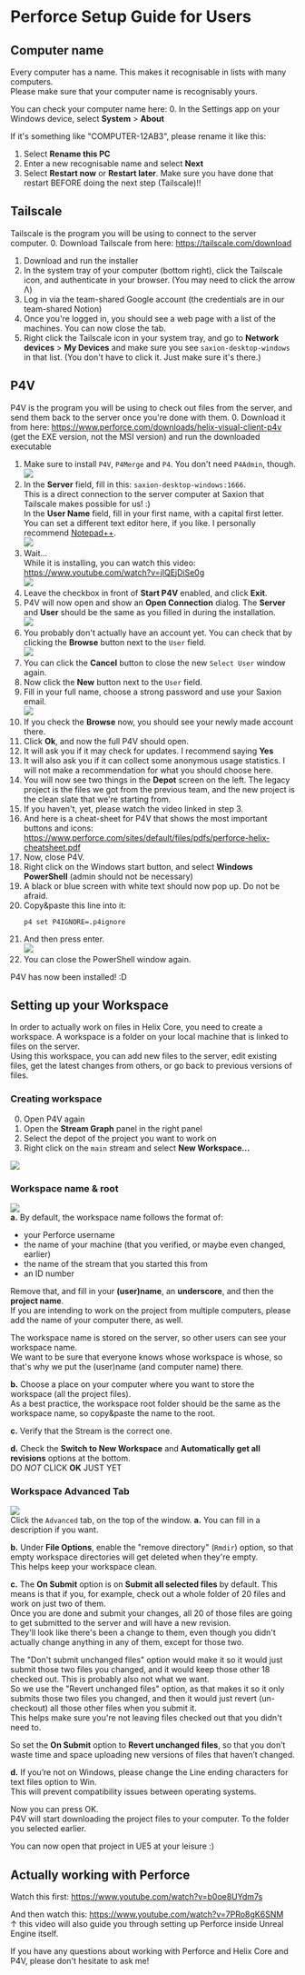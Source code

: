 # Perforce Setup Guide for Users

## Computer name
Every computer has a name. This makes it recognisable in lists with many computers.  
Please make sure that your computer name is recognisably yours.

You can check your computer name here:
0. In the Settings app on your Windows device, select **System** > **About**

If it's something like "COMPUTER-12AB3", please rename it like this:
1. Select **Rename this PC**
2. Enter a new recognisable name and select **Next**
3. Select **Restart now** or **Restart later**. Make sure you have done that restart BEFORE doing the next step (Tailscale)!!

## Tailscale
Tailscale is the program you will be using to connect to the server computer.
0. Download Tailscale from here: https://tailscale.com/download
1. Download and run the installer
2. In the system tray of your computer (bottom right), click the Tailscale icon, and authenticate in your browser.
   (You may need to click the arrow Λ)
3. Log in via the team-shared Google account (the credentials are in our team-shared Notion)
4. Once you're logged in, you should see a web page with a list of the machines. You can now close the tab.
5. Right click the Tailscale icon in your system tray, and go to **Network devices** > **My Devices**
   and make sure you see `saxion-desktop-windows` in that list.
   (You don't have to click it. Just make sure it's there.)

## P4V
P4V is the program you will be using to check out files from the server,
and send them back to the server once you're done with them.
0. Download it from here: https://www.perforce.com/downloads/helix-visual-client-p4v
   (get the EXE version, not the MSI version) and run the downloaded executable
1. Make sure to install `P4V`, `P4Merge` and `P4`. You don't need `P4Admin`, though.  
   ![](assets/Helix_Install_Instructions_1.png)
2. In the **Server** field, fill in this: `saxion-desktop-windows:1666`.  
   This is a direct connection to the server computer at Saxion that Tailscale makes possible for us! :)  
   In the **User Name** field, fill in your first name, with a capital first letter.  
   You can set a different text editor here, if you like. I personally recommend [Notepad++](https://notepad-plus-plus.org/).  
   ![](assets/Helix_Install_Instructions_2.png)
3. Wait...  
   While it is installing, you can watch this video:
   https://www.youtube.com/watch?v=jIQEjDiSe0g  
   ![](assets/Helix_Install_Instructions_3.png)
4. Leave the checkbox in front of **Start P4V** enabled, and click **Exit**.
5. P4V will now open and show an **Open Connection** dialog.
   The **Server** and **User** should be the same as you filled in during the installation.  
   ![](assets/Helix_Install_Instructions_4.png)
6. You probably don't actually have an account yet.
   You can check that by clicking the **Browse** button next to the `User` field.  
   ![](assets/Helix_Install_Instructions_5.png)
7. You can click the **Cancel** button to close the new `Select User` window again.
8. Now click the **New** button next to the `User` field.
9. Fill in your full name, choose a strong password and use your Saxion email.  
   ![](assets/Helix_Install_Instructions_6.png)
10. If you check the **Browse** now, you should see your newly made account there.
11. Click **Ok**, and now the full P4V should open.
12. It will ask you if it may check for updates. I recommend saying **Yes**
13. It will also ask you if it can collect some anonymous usage statistics.
    I will not make a recommendation for what you should choose here.
14. You will now see two things in the **Depot** screen on the left.
    The legacy project is the files we got from the previous team,
    and the new project is the clean slate that we're starting from.
15. If you haven't, yet, please watch the video linked in step 3.
16. And here is a cheat-sheet for P4V that shows the most important buttons and icons:
    https://www.perforce.com/sites/default/files/pdfs/perforce-helix-cheatsheet.pdf
17. Now, close P4V.
18. Right click on the Windows start button, and select **Windows PowerShell**  (admin should not be necessary)
19. A black or blue screen with white text should now pop up. Do not be afraid.
20. Copy&paste this line into it:
    ```
    p4 set P4IGNORE=.p4ignore
    ```
21. And then press enter.  
    ![](assets/Helix_Install_Instructions_7.png)
22. You can close the PowerShell window again.

P4V has now been installed! :D

## Setting up your Workspace
In order to actually work on files in Helix Core, you need to create a workspace.
A workspace is a folder on your local machine that is linked to files on the server.  
Using this workspace, you can add new files to the server, edit existing files,
get the latest changes from others, or go back to previous versions of files.

### Creating workspace
0. Open P4V again
1. Open the **Stream Graph** panel in the right panel
2. Select the depot of the project you want to work on
3. Right click on the `main` stream and select **New Workspace…**

![](assets/Create_a_Workspace_1.webp)

### Workspace name & root
![](assets/Create_a_Workspace_2.webp)  
**a.** By default, the workspace name follows the format of:
- your Perforce username
- the name of your machine (that you verified, or maybe even changed, earlier)
- the name of the stream that you started this from
- an ID number

Remove that, and fill in your **(user)name**, an **underscore**, and then the **project name**.  
If you are intending to work on the project from multiple computers, please add the name of your computer there, as well.

The workspace name is stored on the server, so other users can see your workspace name.  
We want to be sure that everyone knows whose workspace is whose, so that's why we put the (user)name (and computer name) there.

**b.** Choose a place on your computer where you want to store the workspace (all the project files).  
As a best practice, the workspace root folder should be the same as the workspace name, so copy&paste the name to the root.

**c.** Verify that the Stream is the correct one.

**d.** Check the **Switch to New Workspace** and **Automatically get all revisions** options at the bottom.  
DO _NOT_ CLICK **OK** JUST YET

### Workspace Advanced Tab
![](assets/Create_a_Workspace_3_v3.png)  
Click the `Advanced` tab, on the top of the window.
**a.** You can fill in a description if you want.

**b.** Under **File Options**, enable the "remove directory" (`Rmdir`) option,
so that empty workspace directories will get deleted when they're empty.  
This helps keep your workspace clean.

**c.** The **On Submit** option is on **Submit all selected files** by default.
This means is that if you, for example, check out a whole folder of 20 files and work on just two of them.  
Once you are done and submit your changes, all 20 of those files are going to get submitted to the server and will have a new revision.  
They'll look like there's been a change to them, even though you didn't actually change anything in any of them, except for those two.

The "Don't submit unchanged files" option would make it so it would just submit those two files you changed,
and it would keep those other 18 checked out. This is probably also not what we want.  
So we use the "Revert unchanged files" option, as that makes it so it only submits those two files you changed,
and then it would just revert (un-checkout) all those other files when you submit it.  
This helps make sure you're not leaving files checked out that you didn't need to.

So set the **On Submit** option to **Revert unchanged files**, so that you don’t waste time and space uploading new versions of files that haven’t changed. 

**d.** If you’re not on Windows, please change the Line ending characters for text files option to Win.  
This will prevent compatibility issues between operating systems.

Now you can press OK.  
P4V will start downloading the project files to your computer. To the folder you selected earlier.

You can now open that project in UE5 at your leisure :)

## Actually working with Perforce
Watch this first: https://www.youtube.com/watch?v=b0oe8UYdm7s

And then watch this: https://www.youtube.com/watch?v=7PRo8gK6SNM  
↑ this video will also guide you through setting up Perforce inside Unreal Engine itself.

If you have any questions about working with Perforce and Helix Core and P4V, please don't hesitate to ask me!
